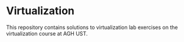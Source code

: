 # Virtualization

This repository contains solutions to virtualization lab exercises on the virtualization course at AGH UST.
